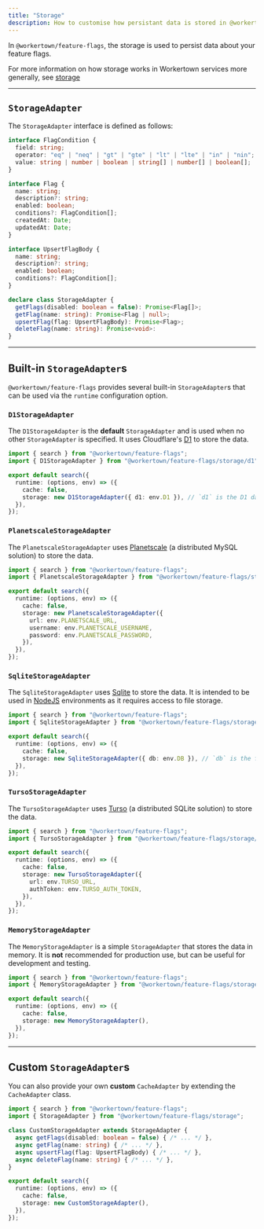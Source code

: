 ```yaml
---
title: "Storage"
description: How to customise how persistant data is stored in @workertown/feature-flags.
---
```


In `@workertown/feature-flags`, the storage is used to persist data about your
feature flags.

For more information on how storage works in Workertown services more generally,
see [storage](/docs/core-concepts/storage)

---

## `StorageAdapter`

The `StorageAdapter` interface is defined as follows:

```ts
interface FlagCondition {
  field: string;
  operator: "eq" | "neq" | "gt" | "gte" | "lt" | "lte" | "in" | "nin";
  value: string | number | boolean | string[] | number[] | boolean[];
}

interface Flag {
  name: string;
  description?: string;
  enabled: boolean;
  conditions?: FlagCondition[];
  createdAt: Date;
  updatedAt: Date;
}

interface UpsertFlagBody {
  name: string;
  description?: string;
  enabled: boolean;
  conditions?: FlagCondition[];
}

declare class StorageAdapter {
  getFlags(disabled: boolean = false): Promise<Flag[]>;
  getFlag(name: string): Promise<Flag | null>;
  upsertFlag(flag: UpsertFlagBody): Promise<Flag>;
  deleteFlag(name: string): Promise<void>:
}
```

---

## Built-in `StorageAdapter`s

`@workertown/feature-flags` provides several built-in `StorageAdapter`s that can
be used via the `runtime` configuration option.

### `D1StorageAdapter`

The `D1StorageAdapter` is the **default** `StorageAdapter` and is used when no
other `StorageAdapter` is specified. It uses Cloudflare's
[D1](https://developers.cloudflare.com/d1/) to store the data.

```ts
import { search } from "@workertown/feature-flags";
import { D1StorageAdapter } from "@workertown/feature-flags/storage/d1";

export default search({
  runtime: (options, env) => ({
    cache: false,
    storage: new D1StorageAdapter({ d1: env.D1 }), // `d1` is the D1 database bound to the Cloudflare Worker to use for storage
  }),
});
```

### `PlanetscaleStorageAdapter`

The `PlanetscaleStorageAdapter` uses [Planetscale](https://planetscale.com/) (a
distributed MySQL solution) to store the data.

```ts
import { search } from "@workertown/feature-flags";
import { PlanetscaleStorageAdapter } from "@workertown/feature-flags/storage/planetscale";

export default search({
  runtime: (options, env) => ({
    cache: false,
    storage: new PlanetscaleStorageAdapter({
      url: env.PLANETSCALE_URL,
      username: env.PLANETSCALE_USERNAME,
      password: env.PLANETSCALE_PASSWORD,
    }),
  }),
});
```

### `SqliteStorageAdapter`

The `SqliteStorageAdapter` uses [Sqlite](https://www.sqlite.org/index.html) to
store the data. It is intended to be used in [NodeJS](https://nodejs.org/)
environments as it requires access to file storage.

```ts
import { search } from "@workertown/feature-flags";
import { SqliteStorageAdapter } from "@workertown/feature-flags/storage/sqlite";

export default search({
  runtime: (options, env) => ({
    cache: false,
    storage: new SqliteStorageAdapter({ db: env.DB }), // `db` is the file path to the `.sqlite` file to use
  }),
});
```

### `TursoStorageAdapter`

The `TursoStorageAdapter` uses [Turso](https://turso.tech/) (a distributed
SQLite solution) to store the data.

```ts
import { search } from "@workertown/feature-flags";
import { TursoStorageAdapter } from "@workertown/feature-flags/storage/turso";

export default search({
  runtime: (options, env) => ({
    cache: false,
    storage: new TursoStorageAdapter({ 
      url: env.TURSO_URL,
      authToken: env.TURSO_AUTH_TOKEN,
    }),
  }),
});
```

### `MemoryStorageAdapter`

The `MemoryStorageAdapter` is a simple `StorageAdapter` that stores the data in
memory. It is **not** recommended for production use, but can be useful for
development and testing.

```ts
import { search } from "@workertown/feature-flags";
import { MemoryStorageAdapter } from "@workertown/feature-flags/storage/memory";

export default search({
  runtime: (options, env) => ({
    cache: false,
    storage: new MemoryStorageAdapter(),
  }),
});
```

---

## Custom `StorageAdapter`s

You can also provide your own **custom** `CacheAdapter` by extending the
`CacheAdapter` class.

```ts
import { search } from "@workertown/feature-flags";
import { StorageAdapter } from "@workertown/feature-flags/storage";

class CustomStorageAdapter extends StorageAdapter {
  async getFlags(disabled: boolean = false) { /* ... */ },
  async getFlag(name: string) { /* ... */ },
  async upsertFlag(flag: UpsertFlagBody) { /* ... */ },
  async deleteFlag(name: string) { /* ... */ },
}

export default search({
  runtime: (options, env) => ({
    cache: false,
    storage: new CustomStorageAdapter(),
  }),
});
```
